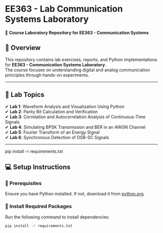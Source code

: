 # EE363 - Lab Communication Systems Laboratory  

🚀 **Course Laboratory Repository for EE363 - Communication Systems**  

## 📌 Overview  
This repository contains lab exercises, reports, and Python implementations for **EE363 - Communication Systems Laboratory**.  
The course focuses on understanding digital and analog communication principles through hands-on experiments.

---

## 📖 Lab Topics  
✔ **Lab 1**: Waveform Analysis and Visualization Using Python  
✔ **Lab 2**: Parity Bit Calculation and Verification  
✔ **Lab 3**: Correlation and Autocorrelation Analysis of Continuous-Time Signals  
✔ **Lab 4**: Simulating BPSK Transmission and BER in an AWGN Channel  
✔ **Lab 5**: Fourier Transform of an Energy Signal  
✔ **Lab 6**: Synchronous Detection of DSB-SC Signals

---
pip install -r requirements.txt
## 💻 Setup Instructions  

### 🔹 Prerequisites  
Ensure you have Python installed. If not, download it from [python.org](https://www.python.org/downloads/).

### 🔹 Install Required Packages  
Run the following command to install dependencies:  
```bash
pip install -r requirements.txt
